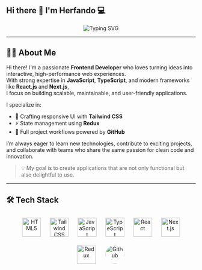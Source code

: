 ## Hi there 👋 I'm Herfando 💻  

<p align="center">
  <img src="https://readme-typing-svg.herokuapp.com?font=Orbitron&size=30&duration=3000&pause=1000&color=F700FF&center=true&vCenter=true&width=600&lines=🚀+Front+End+Developer+🚀" alt="Typing SVG" />
</p>

---

## 👨‍💻 About Me  

Hi there! I'm a passionate **Frontend Developer** who loves turning ideas into interactive, high-performance web experiences.  
With strong expertise in **JavaScript**, **TypeScript**, and modern frameworks like **React.js** and **Next.js**,  
I focus on building scalable, maintainable, and user-friendly applications.  

I specialize in:
- 🎨 Crafting responsive UI with **Tailwind CSS**  
- ⚡ State management using **Redux**  
- 🚀 Full project workflows powered by **GitHub**  

I’m always eager to learn new technologies, contribute to exciting projects, and collaborate with teams who share the same passion for clean code and innovation.  

> 💡 My goal is to create applications that are not only functional but also delightful to use.  

---

## 🛠️ Tech Stack  

<p align="center">
  <!-- HTML5 -->
  <img src="https://cdn.jsdelivr.net/gh/devicons/devicon/icons/html5/html5-original.svg" alt="HTML5" title="HTML5" width="50" height="50" style="margin: 10px;"/>
  <!-- Tailwind CSS -->
  <img src="https://cdn.jsdelivr.net/gh/devicons/devicon/icons/tailwindcss/tailwindcss-original.svg" alt="Tailwind CSS" title="Tailwind CSS" width="50" height="50" style="margin: 10px;"/>
  <!-- JavaScript -->
  <img src="https://cdn.jsdelivr.net/gh/devicons/devicon/icons/javascript/javascript-original.svg" alt="JavaScript" title="JavaScript" width="50" height="50" style="margin: 10px;"/>
  <!-- TypeScript -->
  <img src="https://cdn.jsdelivr.net/gh/devicons/devicon/icons/typescript/typescript-original.svg" alt="TypeScript" title="TypeScript" width="50" height="50" style="margin: 10px;"/>
  <!-- React -->
  <img src="https://cdn.jsdelivr.net/gh/devicons/devicon/icons/react/react-original.svg" alt="React" title="React" width="50" height="50" style="margin: 10px;"/>
  <!-- Next.js -->
  <img src="https://cdn.jsdelivr.net/gh/devicons/devicon/icons/nextjs/nextjs-original.svg" alt="Next.js" title="Next.js" width="50" height="50" style="margin: 10px;"/>
  <!-- Redux -->
  <img src="https://cdn.jsdelivr.net/gh/devicons/devicon/icons/redux/redux-original.svg" alt="Redux" title="Redux" width="50" height="50" style="margin: 10px;"/>
  <!-- GitHub dengan border putih -->
  <img src="https://cdn.jsdelivr.net/gh/devicons/devicon/icons/github/github-original.svg" alt="GitHub" title="GitHub" width="50" height="50" style="margin: 10px; border: 2px solid white; border-radius: 50%;"/>
</p>
